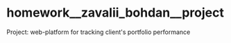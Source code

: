 # homework__zavalii_bohdan__project
Project: web-platform for tracking client's portfolio performance
